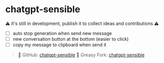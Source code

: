 # chatgpt-sensible

⚠️ it's still in development, publish it to collect ideas and contributions ⚠️

- [ ] auto stop generation when send new message
- [ ] new conversation button at the bottom (easier to click)
- [ ] copy my message to clipboard when send it

> 📝 GitHub: [chatgpt-sensible](https://github.com/mefengl/chatgpt-sensible)
> 🍴 Greasy Fork: [chatgpt-sensible](https://greasyfork.org/scripts/460863)
